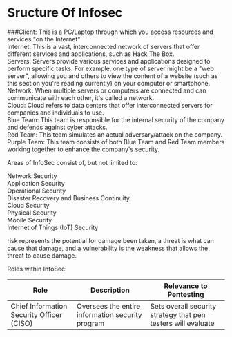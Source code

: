 # Sructure Of Infosec

###Client: This is a PC/Laptop through which you access resources and services "on the Internet"  
Internet: This is a vast, interconnected network of servers that offer different services and applications, such as Hack The Box.  
Servers: Servers provide various services and applications designed to perform specific tasks. For example, one type of server might be a "web server", allowing you and others to view the content of a website (such as this section you're reading currently) on your computer or smartphone.  
Network: When multiple servers or computers are connected and can communicate with each other, it's called a network.  
Cloud: Cloud refers to data centers that offer interconnected servers for companies and individuals to use.  
Blue Team: This team is responsible for the internal security of the company and defends against cyber attacks.  
Red Team: This team simulates an actual adversary/attack on the company.  
Purple Team: This team consists of both Blue Team and Red Team members working together to enhance the company's security.  

Areas of InfoSec consist of, but not limited to:  

Network Security  
Application Security  
Operational Security  
Disaster Recovery and Business Continuity  
Cloud Security  
Physical Security  
Mobile Security  
Internet of Things (IoT) Security  
  
  
risk represents the potential for damage been taken, a threat is what can cause that damage, and a vulnerability is the weakness that allows the threat to cause damage.  

Roles within InfoSec:  

| Role | Description | Relevance to Pentesting |
| -----|-------------|-------------------------|
|Chief Information Security Officer (CISO) | Oversees the entire information security program | Sets overall security strategy that pen testers will evaluate |
